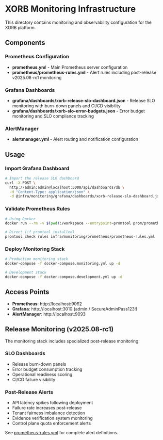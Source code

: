 # XORB Monitoring Infrastructure

This directory contains monitoring and observability configuration for the XORB platform.

## Components

### Prometheus Configuration
- **prometheus.yml** - Main Prometheus server configuration
- **prometheus/prometheus-rules.yml** - Alert rules including post-release v2025.08-rc1 monitoring

### Grafana Dashboards
- **grafana/dashboards/xorb-release-slo-dashboard.json** - Release SLO monitoring with burn-down panels and CI/CD visibility
- **grafana/dashboards/xorb-slo-error-budgets.json** - Error budget monitoring and SLO compliance tracking

### AlertManager
- **alertmanager.yml** - Alert routing and notification configuration

## Usage

### Import Grafana Dashboard
```bash
# Import the release SLO dashboard
curl -X POST \
  http://admin:admin@localhost:3000/api/dashboards/db \
  -H "Content-Type: application/json" \
  -d @infra/monitoring/grafana/dashboards/xorb-release-slo-dashboard.json
```

### Validate Prometheus Rules
```bash
# Using Docker
docker run --rm -v $(pwd):/workspace --entrypoint=promtool prom/prometheus:latest check rules /workspace/infra/monitoring/prometheus/prometheus-rules.yml

# Direct (if promtool installed)
promtool check rules infra/monitoring/prometheus/prometheus-rules.yml
```

### Deploy Monitoring Stack
```bash
# Production monitoring stack
docker-compose -f docker-compose.monitoring.yml up -d

# Development stack
docker-compose -f docker-compose.development.yml up -d
```

## Access Points

- **Prometheus**: http://localhost:9092
- **Grafana**: http://localhost:3010 (admin / SecureAdminPass123!)
- **AlertManager**: http://localhost:9093

## Release Monitoring (v2025.08-rc1)

The monitoring stack includes specialized post-release monitoring:

### SLO Dashboards
- Release burn-down panels
- Error budget consumption tracking
- Operational readiness scoring
- CI/CD failure visibility

### Post-Release Alerts
- API latency spikes following deployment
- Failure rate increases post-release
- Tenant fairness imbalance detection
- Evidence verification system monitoring
- Control plane quota enforcement alerts

See [prometheus-rules.yml](prometheus/prometheus-rules.yml) for complete alert definitions.
